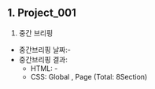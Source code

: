 ## 1. Project_001
1. 중간 브리핑  
- 중간브리핑 날짜:-
- 중간브리핑 결과:   
  - HTML: -   
  - CSS: Global , Page (Total: 8Section)  
